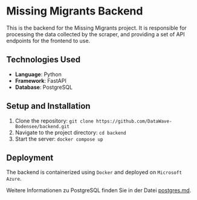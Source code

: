 # Missing Migrants Backend

This is the backend for the Missing Migrants project. It is responsible for processing the data collected by the scraper, and providing a set of API endpoints for the frontend to use.


## Technologies Used

- **Language**: Python
- **Framework**: FastAPI
- **Database**: PostgreSQL

## Setup and Installation

1. Clone the repository: `git clone https://github.com/DataWave-Bodensee/backend.git`
2. Navigate to the project directory: `cd backend`
3. Start the server: `docker compose up`

## Deployment

The backend is containerized using `Docker` and deployed on `Microsoft Azure`.



Weitere Informationen zu PostgreSQL finden Sie in der Datei [postgres.md](./postgres.md).

